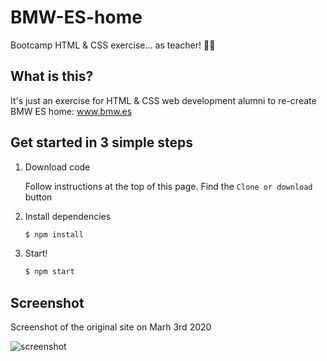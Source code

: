 # BMW-ES-home
Bootcamp HTML &amp; CSS exercise... as teacher! 👨‍🏫

## What is this?

It's just an exercise for HTML & CSS web development alumni to re-create BMW ES home: www.bmw.es

## Get started in 3 simple steps

1. Download code
   
   Follow instructions at the top of this page. Find the `Clone or download` button

2. Install dependencies
   ```bash
   $ npm install
   ```

3. Start!
   ```bash
   $ npm start
   ```

## Screenshot

Screenshot of the original site on Marh 3rd 2020

![screenshot](images/Screenshot_2020-03-07&#32;BMW&#32;España&#32;-&#32;Web&#32;Oficial.jpg)
